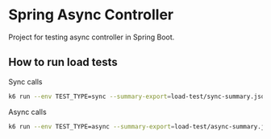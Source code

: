 # Spring Async Controller

Project for testing async controller in Spring Boot.

## How to run load tests

Sync calls
```bash
k6 run --env TEST_TYPE=sync --summary-export=load-test/sync-summary.json load-test/load-test.js
```

Async calls
```bash
k6 run --env TEST_TYPE=async --summary-export=load-test/async-summary.json load-test/load-test.js
```